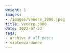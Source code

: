 ```yaml
---
weight: 1
images:
- /images/Venere_3000.jpeg
title: Venere 3000
date: 2022-07-23
tags:
- archive # all posts
- violenza-donne
---
```

